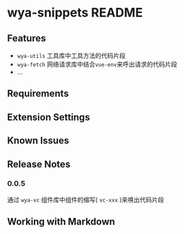 # wya-snippets README


## Features
- `wya-utils` 工具库中工具方法的代码片段
- `wya-fetch` 网络请求库中结合`vue-env`来呼出请求的代码片段
- ...

## Requirements


## Extension Settings


## Known Issues


## Release Notes

### 0.0.5
通过 `wya-vc` 组件库中组件的缩写( `vc-xxx` )来唤出代码片段

## Working with Markdown
